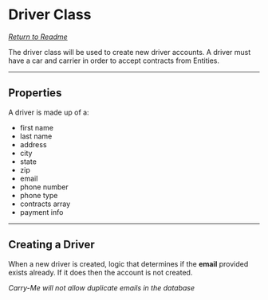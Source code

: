# Driver Class
_[Return to Readme](../README.md)_

The driver class will be used to create new driver accounts. A driver must have a car and carrier in order to accept contracts from Entities.

___

## Properties

A driver is made up of a:

- first name
- last name
- address
- city
- state
- zip
- email
- phone number
- phone type
- contracts array
- payment info

___

## Creating a Driver

When a new driver is created, logic that determines if the **email** provided exists already. If it does then the account is not created.

_Carry-Me will not allow duplicate emails in the database_
